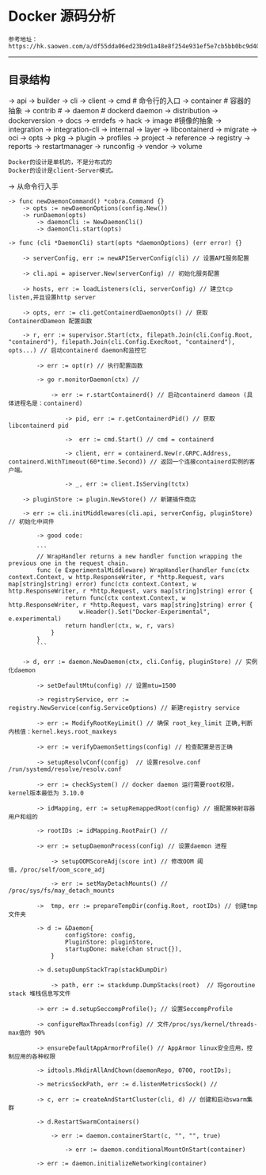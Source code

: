 # Docker 源码分析 #

	参考地址：https://hk.saowen.com/a/df55dda06ed23b9d1a48e8f254e931ef5e7cb5bb0bc9d405cca876c804770d31


---

## 目录结构 ##

-> api
-> builder
-> cli
-> client
-> cmd # 命令行的入口
-> container # 容器的抽象
-> contrib #
-> daemon # dockerd daemon
-> distribution
-> dockerversion
-> docs
-> errdefs
-> hack
-> image #镜像的抽象
-> integration
-> integration-cli
-> internal
-> layer
-> libcontainerd
-> migrate
-> oci
-> opts
-> pkg
-> plugin
-> profiles
-> project
-> reference
-> registry
-> reports
-> restartmanager
-> runconfig
-> vendor
-> volume

	Docker的设计是单机的，不是分布式的
	Docker的设计是client-Server模式。


-> 从命令行入手

	-> func newDaemonCommand() *cobra.Command {}
		-> opts := newDaemonOptions(config.New())
		-> runDaemon(opts)
			-> daemonCli := NewDaemonCli()
			-> daemonCli.start(opts)

	-> func (cli *DaemonCli) start(opts *daemonOptions) (err error) {}

		-> serverConfig, err := newAPIServerConfig(cli)	// 设置API服务配置

		-> cli.api = apiserver.New(serverConfig) // 初始化服务配置

		-> hosts, err := loadListeners(cli, serverConfig) // 建立tcp listen,并且设置http server

		-> opts, err := cli.getContainerdDaemonOpts() // 获取ContainerdDameon 配置函数

		-> r, err := supervisor.Start(ctx, filepath.Join(cli.Config.Root, "containerd"), filepath.Join(cli.Config.ExecRoot, "containerd"), opts...) // 启动containerd daemon和监控它

			-> err := opt(r) // 执行配置函数

			-> go r.monitorDaemon(ctx) //

				-> err := r.startContainerd() // 启动containerd dameon (具体进程名是：containerd)

					-> pid, err := r.getContainerdPid() // 获取libcontainerd pid

					->  err := cmd.Start() // cmd = containerd	

					-> client, err = containerd.New(r.GRPC.Address, containerd.WithTimeout(60*time.Second)) // 返回一个连接containerd实例的客户端。

					-> _, err := client.IsServing(tctx)

		-> pluginStore := plugin.NewStore() // 新建插件商店

		-> err := cli.initMiddlewares(cli.api, serverConfig, pluginStore) // 初始化中间件

			-> good code:

			```
			// WrapHandler returns a new handler function wrapping the previous one in the request chain.
			func (e ExperimentalMiddleware) WrapHandler(handler func(ctx context.Context, w http.ResponseWriter, r *http.Request, vars map[string]string) error) func(ctx context.Context, w http.ResponseWriter, r *http.Request, vars map[string]string) error {
					return func(ctx context.Context, w http.ResponseWriter, r *http.Request, vars map[string]string) error {
						w.Header().Set("Docker-Experimental", e.experimental)
					return handler(ctx, w, r, vars)
				}
			}
			```

		-> d, err := daemon.NewDaemon(ctx, cli.Config, pluginStore)	// 实例化daemon

			-> setDefaultMtu(config) // 设置mtu=1500

			-> registryService, err := registry.NewService(config.ServiceOptions) // 新建registry service

			-> err := ModifyRootKeyLimit() // 确保 root_key_limit 正确,判断内核值：kernel.keys.root_maxkeys

			-> err := verifyDaemonSettings(config) // 检查配置是否正确

			-> setupResolvConf(config)  // 设置resolve.conf /run/systemd/resolve/resolv.conf

			-> err := checkSystem() // docker daemon 运行需要root权限，kernel版本最低为 3.10.0

			-> idMapping, err := setupRemappedRoot(config) // 据配置映射容器用户和组的

			-> rootIDs := idMapping.RootPair() // 

			-> err := setupDaemonProcess(config) // 设置daemon 进程

				-> setupOOMScoreAdj(score int) // 修改OOM 阈值，/proc/self/oom_score_adj

				-> err := setMayDetachMounts() // /proc/sys/fs/may_detach_mounts

			-> 	tmp, err := prepareTempDir(config.Root, rootIDs) // 创建tmp文件夹

			-> d := &Daemon{
					configStore: config,
					PluginStore: pluginStore,
					startupDone: make(chan struct{}),
				}

			-> d.setupDumpStackTrap(stackDumpDir)
			
				-> path, err := stackdump.DumpStacks(root)	// 将goroutine stack 堆栈信息写文件

			-> err := d.setupSeccompProfile(); // 设置SeccompProfile

			-> configureMaxThreads(config) // 文件/proc/sys/kernel/threads-max值的 90%

			-> ensureDefaultAppArmorProfile() // AppArmor linux安全应用，控制应用的各种权限

			-> idtools.MkdirAllAndChown(daemonRepo, 0700, rootIDs);

			-> metricsSockPath, err := d.listenMetricsSock() //

			-> c, err := createAndStartCluster(cli, d) // 创建和启动swarm集群

			-> d.RestartSwarmContainers()

				-> err := daemon.containerStart(c, "", "", true)

					-> err := daemon.conditionalMountOnStart(container)

			-> err := daemon.initializeNetworking(container)		